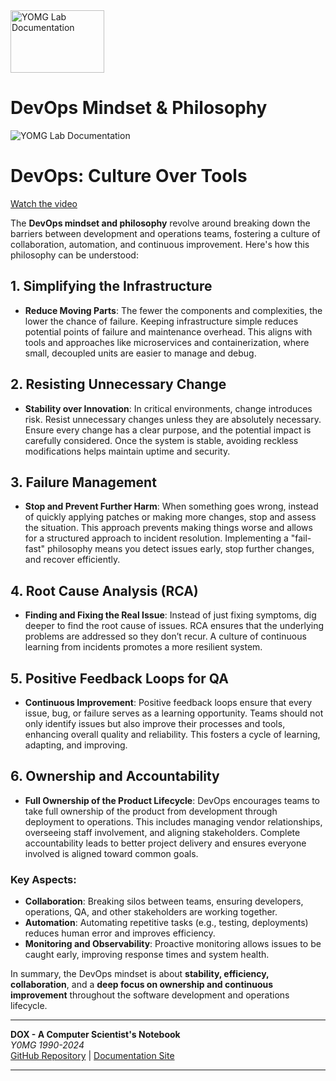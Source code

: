 <img src="../dox.png" width="150" height="100" alt="YOMG Lab Documentation">

# DevOps Mindset & Philosophy


<img src="../devops.png"  alt="YOMG Lab Documentation">

# DevOps: Culture Over Tools
[Watch the video](../MindTools.mp4)

The **DevOps mindset and philosophy** revolve around breaking down the barriers between development and operations teams, fostering a culture of collaboration, automation, and continuous improvement. Here's how this philosophy can be understood:

## 1. Simplifying the Infrastructure
- **Reduce Moving Parts**: The fewer the components and complexities, the lower the chance of failure. Keeping infrastructure simple reduces potential points of failure and maintenance overhead. This aligns with tools and approaches like microservices and containerization, where small, decoupled units are easier to manage and debug.

## 2. Resisting Unnecessary Change
- **Stability over Innovation**: In critical environments, change introduces risk. Resist unnecessary changes unless they are absolutely necessary. Ensure every change has a clear purpose, and the potential impact is carefully considered. Once the system is stable, avoiding reckless modifications helps maintain uptime and security.

## 3. Failure Management
- **Stop and Prevent Further Harm**: When something goes wrong, instead of quickly applying patches or making more changes, stop and assess the situation. This approach prevents making things worse and allows for a structured approach to incident resolution. Implementing a "fail-fast" philosophy means you detect issues early, stop further changes, and recover efficiently.

## 4. Root Cause Analysis (RCA)
- **Finding and Fixing the Real Issue**: Instead of just fixing symptoms, dig deeper to find the root cause of issues. RCA ensures that the underlying problems are addressed so they don’t recur. A culture of continuous learning from incidents promotes a more resilient system.

## 5. Positive Feedback Loops for QA
- **Continuous Improvement**: Positive feedback loops ensure that every issue, bug, or failure serves as a learning opportunity. Teams should not only identify issues but also improve their processes and tools, enhancing overall quality and reliability. This fosters a cycle of learning, adapting, and improving.

## 6. Ownership and Accountability
- **Full Ownership of the Product Lifecycle**: DevOps encourages teams to take full ownership of the product from development through deployment to operations. This includes managing vendor relationships, overseeing staff involvement, and aligning stakeholders. Complete accountability leads to better project delivery and ensures everyone involved is aligned toward common goals.



### Key Aspects:
- **Collaboration**: Breaking silos between teams, ensuring developers, operations, QA, and other stakeholders are working together.
- **Automation**: Automating repetitive tasks (e.g., testing, deployments) reduces human error and improves efficiency.
- **Monitoring and Observability**: Proactive monitoring allows issues to be caught early, improving response times and system health.

In summary, the DevOps mindset is about **stability, efficiency, collaboration**, and a **deep focus on ownership and continuous improvement** throughout the software development and operations lifecycle.

---
**DOX - A Computer Scientist's Notebook**  
_Y0MG 1990-2024_  
[GitHub Repository](https://github.com/youroldmangaming/DOX/tree/master) | [Documentation Site](https://dox.youroldmangaming.com)

---

